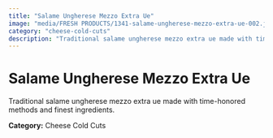 ```yaml
---
title: "Salame Ungherese Mezzo Extra Ue"
image: "media/FRESH PRODUCTS/1341-salame-ungherese-mezzo-extra-ue-002.jpg"
category: "cheese-cold-cuts"
description: "Traditional salame ungherese mezzo extra ue made with time-honored methods and finest ingredients."
---
```


# Salame Ungherese Mezzo Extra Ue

Traditional salame ungherese mezzo extra ue made with time-honored methods and finest ingredients.

**Category:** Cheese Cold Cuts
